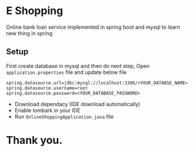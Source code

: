 # E Shopping
Online bank loan service implemented in spring boot and mysql to learn new thing in spring

## Setup
First create database in mysql and then do next step,
Open `application.properties` file and update below file
```
spring.datasource.url=jdbc:mysql://localhost:3306/<YOUR_DATABSE_NAME>
spring.datasource.username=root
spring.datasource.password=<YOUR_DATABASE_PASSWORD>
```
- Download dependacy (IDE download automatically)
- Enable lombark in your IDE
- Run `OnlineShoppingApplication.java` file

# Thank you.
